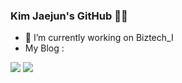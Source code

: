 ### Kim Jaejun's GitHub 🖐🏻
- 🔭 I’m currently working on Biztech_I
- My Blog : 
<img src="https://img.shields.io/badge/Python-3776AB?style=for-the-badge&logo=Python&logoColor=white">
<a href="https://velog.io/@mongu_93" target="_blank"><img src="https://img.shields.io/badge/Velog-20C997?style=social&logo=Velog&logoColor=white"></a>

<!--
**zpka14/zpka14** is a ✨ _special_ ✨ repository because its `README.md` (this file) appears on your GitHub profile.

Here are some ideas to get you started:

- 🔭 I’m currently working on ...
- 🌱 I’m currently learning ...
- 👯 I’m looking to collaborate on ...
- 🤔 I’m looking for help with ...
- 💬 Ask me about ...
- 📫 How to reach me: ...
- 😄 Pronouns: ...
- ⚡ Fun fact: ...
-->
